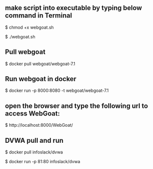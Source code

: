 
## make script into executable by typing below command in Terminal


$ chmod +x webgoat.sh

$ ./webgoat.sh

## Pull webgoat

$ docker pull webgoat/webgoat-7.1


## Run webgoat in docker


$ docker run -p 8000:8080 -t webgoat/webgoat-7.1


## open the browser and type the following url to access WebGoat:

$ http://localhost:8000/WebGoat/


## DVWA pull and run 

$ docker pull infoslack/dvwa

$ docker run -p 81:80 infoslack/dvwa  
